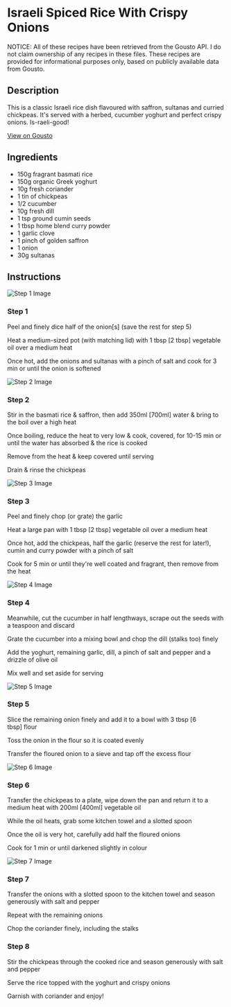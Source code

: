 # Israeli Spiced Rice With Crispy Onions

NOTICE: All of these recipes have been retrieved from the Gousto API. I do not claim ownership of any recipes in these files. These recipes are provided for informational purposes only, based on publicly available data from Gousto.

## Description

This is a classic Israeli rice dish flavoured with saffron, sultanas and curried chickpeas. It's served with a herbed, cucumber yoghurt and perfect crispy onions. Is-raeli-good!

[View on Gousto](https://www.gousto.co.uk/recipes/cookbook/israeli-spiced-rice-with-crispy-onions)

## Ingredients

- 150g fragrant basmati rice 
- 150g organic Greek yoghurt
- 10g fresh coriander
- 1 tin of chickpeas
- 1/2 cucumber 
- 10g fresh dill
- 1 tsp ground cumin seeds
- 1 tbsp home blend curry powder
- 1 garlic clove
- 1 pinch of golden saffron
- 1 onion
- 30g sultanas

## Instructions

![Step 1 Image](https://production-media.gousto.co.uk/cms/recipe-step-image/481.-step-1-x200.jpg)

### Step 1

Peel and finely dice half of the onion<span class="text-danger">[s]</span>&nbsp;(save the rest for step 5)


Heat a medium-sized pot (with matching lid) with 1 tbsp <span class="text-danger">[2 tbsp]</span>&nbsp;vegetable oil over a medium heat


Once hot, add the onions and sultanas with a pinch of salt and cook for 3 min or until the onion is softened

![Step 2 Image](https://production-media.gousto.co.uk/cms/recipe-step-image/481.-step-2-x200.jpg)

### Step 2

Stir in the basmati rice &amp; saffron, then add 350ml <span class="text-danger">[700ml]</span>&nbsp;water &amp; bring to the boil over a high heat


Once boiling, reduce the heat to very low &amp; cook, covered, for 10-15 min or until the water has absorbed &amp; the rice is cooked


Remove from the heat &amp; keep covered until serving


Drain &amp; rinse the chickpeas

![Step 3 Image](https://production-media.gousto.co.uk/cms/recipe-step-image/481.-step-3-x200.jpg)

### Step 3

Peel and finely chop (or grate) the garlic&nbsp;


Heat a large pan with 1 tbsp <span class="text-danger">[2 tbsp]</span>&nbsp;vegetable oil over a medium heat


Once hot, add the chickpeas, half the garlic (reserve the rest for later!), cumin and curry powder with a pinch of salt&nbsp;


Cook for 5 min or until they're well coated and fragrant, then remove from the heat

![Step 4 Image](https://production-media.gousto.co.uk/cms/recipe-step-image/481.-step-4.-x200.jpg)

### Step 4

Meanwhile, cut the cucumber in half lengthways, scrape out the seeds with a teaspoon and discard


Grate the cucumber into a mixing bowl and chop the dill (stalks too) finely&nbsp;


Add the yoghurt, remaining garlic, dill, a pinch of salt and pepper and a drizzle of olive oil


Mix well and set aside for serving

![Step 5 Image](https://production-media.gousto.co.uk/cms/recipe-step-image/481.-step-5-x200.jpg)

### Step 5

Slice the remaining onion finely and add it to a bowl with 3 tbsp <span class="text-danger">[6 tbsp]</span>&nbsp;flour


Toss the onion in the flour so it is coated evenly


Transfer the floured onion to a sieve and tap off the excess flour

![Step 6 Image](https://production-media.gousto.co.uk/cms/recipe-step-image/481.-step-6-x200.jpg)

### Step 6

Transfer the&nbsp;chickpeas to a plate, wipe down the pan and return it to a medium heat with 200ml <span class="text-danger">[400ml]</span>&nbsp;vegetable oil


While the oil heats, grab some kitchen towel and a slotted spoon&nbsp;


Once the oil is very hot, carefully add half the floured onions


Cook for 1 min or until darkened slightly in colour

![Step 7 Image](https://production-media.gousto.co.uk/cms/recipe-step-image/481.-step-7-x200.jpg)

### Step 7

Transfer the onions with a slotted spoon to the kitchen towel and season generously with salt and pepper


Repeat with the remaining onions


Chop the coriander finely, including the stalks&nbsp;

### Step 8

Stir the chickpeas through the cooked rice&nbsp;and season generously with salt and pepper


Serve the rice topped with the yoghurt and crispy onions


Garnish with coriander and enjoy!

